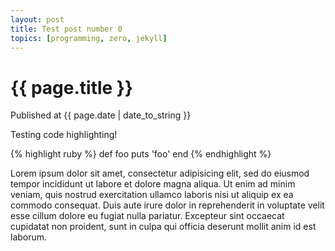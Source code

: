 ```yaml
---
layout: post
title: Test post number 0
topics: [programming, zero, jekyll]
---
```


# {{ page.title }}

<div class="post_information">
  Published at {{ page.date | date_to_string }}
</div>

Testing code highlighting!

{% highlight ruby %}
def foo
  puts 'foo'
end
{% endhighlight %}

Lorem ipsum dolor sit amet, consectetur adipisicing elit, sed do eiusmod tempor incididunt ut labore et dolore magna aliqua. Ut enim ad minim veniam, quis nostrud exercitation ullamco laboris nisi ut aliquip ex ea commodo consequat. Duis aute irure dolor in reprehenderit in voluptate velit esse cillum dolore eu fugiat nulla pariatur. Excepteur sint occaecat cupidatat non proident, sunt in culpa qui officia deserunt mollit anim id est laborum.